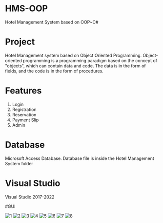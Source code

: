 # HMS-OOP
Hotel Management System based on OOP~C#

# Project
Hotel Management system based on Object Oriented Programming. Object-oriented programming is a programming paradigm based on the concept of "objects", which can contain data and code. The data is in the form of fields, and the code is in the form of procedures. 

# Features
1. Login
2. Registration
3. Reservation
4. Payment Slip
5. Admin

# Database
Microsoft Access Database. Database file is inside the Hotel Management System folder

# Visual Studio
Visual Studio 2017-2022

#GUI

![1](https://user-images.githubusercontent.com/73800301/226425960-337d1e44-d516-4c8d-8521-40eaeb8e7889.PNG)
![2](https://user-images.githubusercontent.com/73800301/226425967-7734d582-372a-4001-9733-39ecf605aaeb.PNG)
![3](https://user-images.githubusercontent.com/73800301/226425971-7a1d76af-3d4b-48be-aff1-1ab9533301ec.PNG)
![4](https://user-images.githubusercontent.com/73800301/226425973-0f6f6a29-5571-4d00-93a0-f7ea8069e4a4.PNG)
![5](https://user-images.githubusercontent.com/73800301/226425975-9ce4109f-fec4-4d9a-86fd-bc9ab4f14e2d.PNG)
![6](https://user-images.githubusercontent.com/73800301/226425979-50d1b4ca-31e6-4156-9b25-86b0bf4a0f9c.PNG)
![7](https://user-images.githubusercontent.com/73800301/226425983-bbb7e95f-461e-4eb3-8a87-ca41f627f068.PNG)
![8](https://user-images.githubusercontent.com/73800301/226425987-5d104bc8-1ddd-49ed-b4dd-af6dfed5de1f.PNG)
